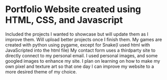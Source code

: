 # Portfolio Website created using HTML, CSS, and Javascript
Included the projects I wanted to showcase but will update them as I improve them.
Will upload better projects once I finish them.
My games are created with python using pygame, except for Snake(I used html with JavaScripted into the html file)
My contact form uses a thirdparty site to directly connect to my personal email.
I used personal images, and some googled images to enhance my site. I plan on learning on how to make my own pixel and texture art so that one day I can improve my website to a more desired theme of my choice.
